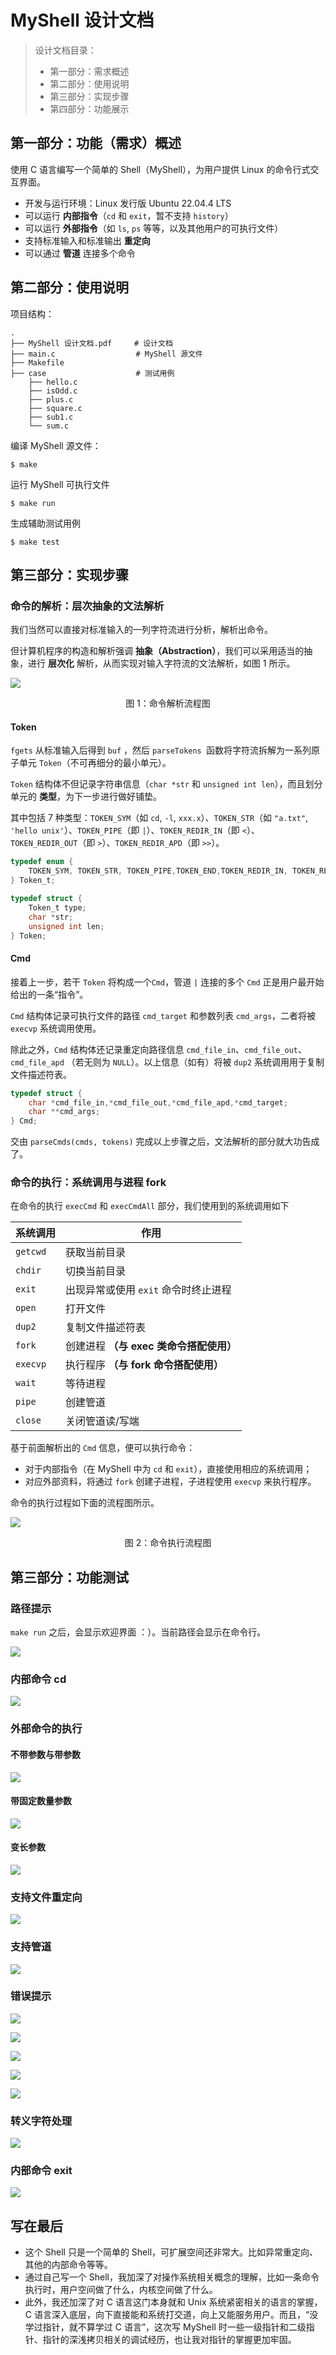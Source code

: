 # MyShell 设计文档

>   设计文档目录：
>
>   *   第一部分：需求概述
>   *   第二部分：使用说明
>   *   第三部分：实现步骤
>   *   第四部分：功能展示

## 第一部分：功能（需求）概述

使用 C 语言编写一个简单的 Shell（MyShell），为用户提供 Linux 的命令行式交互界面。

*   开发与运行环境：Linux 发行版 Ubuntu 22.04.4 LTS
*   可以运行 **内部指令**（`cd` 和 `exit`，暂不支持 `history`）
*   可以运行 **外部指令**（如 `ls`, `ps` 等等，以及其他用户的可执行文件）
*   支持标准输入和标准输出 **重定向**
*   可以通过 **管道** 连接多个命令

## 第二部分：使用说明

项目结构：

```shell
.			
├── MyShell 设计文档.pdf	 # 设计文档
├── main.c					# MyShell 源文件
├── Makefile
├── case					# 测试用例
    ├── hello.c
    ├── isOdd.c
    ├── plus.c
    ├── square.c
    ├── sub1.c
    └── sum.c
```

编译 MyShell 源文件：

```shell
$ make
```

运行 MyShell 可执行文件

```shell
$ make run
```

生成辅助测试用例

```shell
$ make test
```

## 第三部分：实现步骤

### 命令的解析：层次抽象的文法解析

我们当然可以直接对标准输入的一列字符流进行分析，解析出命令。

但计算机程序的构造和解析强调 **抽象（Abstraction）**，我们可以采用适当的抽象，进行 **层次化** 解析，从而实现对输入字符流的文法解析，如图 1 所示。

![](./img/文法解析.drawio.svg)

<center>图 1：命令解析流程图</center>

#### Token

`fgets` 从标准输入后得到 `buf` ，然后 `parseTokens `函数将字符流拆解为一系列原子单元 `Token`（不可再细分的最小单元）。

`Token` 结构体不但记录字符串信息（`char *str` 和 `unsigned int len`），而且划分单元的 **类型**，为下一步进行做好铺垫。

其中包括 7 种类型：`TOKEN_SYM`（如 `cd`, `-l`, `xxx.x`）、`TOKEN_STR`（如 `"a.txt"`, `'hello unix'`）、`TOKEN_PIPE`（即 `|`）、`TOKEN_REDIR_IN`（即 `<`）、`TOKEN_REDIR_OUT`（即 `>`）、`TOKEN_REDIR_APD`（即 `>>`）。

```c
typedef enum {
    TOKEN_SYM, TOKEN_STR, TOKEN_PIPE,TOKEN_END,TOKEN_REDIR_IN, TOKEN_REDIR_OUT, TOKEN_REDIR_APD  
} Token_t;

typedef struct {
	Token_t type;
	char *str;
	unsigned int len;
} Token;
```

#### Cmd

接着上一步，若干 `Token` 将构成一个`Cmd`，管道 `|` 连接的多个 `Cmd` 正是用户最开始给出的一条“指令”。

`Cmd` 结构体记录可执行文件的路径 `cmd_target` 和参数列表 `cmd_args`，二者将被 `execvp` 系统调用使用。

除此之外，`Cmd` 结构体还记录重定向路径信息 `cmd_file_in`、`cmd_file_out`、`cmd_file_apd` （若无则为 `NULL`）。以上信息（如有）将被 `dup2` 系统调用用于复制文件描述符表。

```c
typedef struct {
	char *cmd_file_in,*cmd_file_out,*cmd_file_apd,*cmd_target;
	char **cmd_args;
} Cmd;
```

交由 `parseCmds(cmds, tokens)` 完成以上步骤之后，文法解析的部分就大功告成了。

### 命令的执行：系统调用与进程 fork

在命令的执行 `execCmd` 和 `execCmdAll` 部分，我们使用到的系统调用如下

| 系统调用 | 作用                                    |
| -------- | --------------------------------------- |
| `getcwd` | 获取当前目录                            |
| `chdir`  | 切换当前目录                            |
| `exit`   | 出现异常或使用 `exit` 命令时终止进程    |
| `open`   | 打开文件                                |
| `dup2`   | 复制文件描述符表                        |
| `fork`   | 创建进程 **（与 exec 类命令搭配使用）** |
| `execvp` | 执行程序 **（与 fork 命令搭配使用）**   |
| `wait`   | 等待进程                                |
| `pipe`   | 创建管道                                |
| `close`  | 关闭管道读/写端                         |

基于前面解析出的 `Cmd` 信息，便可以执行命令：

*   对于内部指令（在 MyShell 中为 `cd` 和 `exit`），直接使用相应的系统调用；
*   对应外部资料，将通过 `fork` 创建子进程，子进程使用 `execvp` 来执行程序。

命令的执行过程如下面的流程图所示。

![](./img/系统调用.drawio.svg)

<center>图 2：命令执行流程图</center>

## 第三部分：功能测试

### 路径提示

`make run` 之后，会显示欢迎界面 ：）。当前路径会显示在命令行。

![](./img/eg1.png)

### 内部命令 cd

![](./img/2.png)

### 外部命令的执行

#### 不带参数与带参数

![](./img/3.png)

#### 带固定数量参数

![](./img/4.png)

#### 变长参数

![](./img/5.png)

### 支持文件重定向

![](./img/6.png)

### 支持管道

![](./img/7.png)

### 错误提示

![](./img/91.png)

![](./img/92.png)

![](./img/93.png)

![](./img/94.png)

![](./img/95.png)

### 转义字符处理

![](./img/10.png)

### 内部命令 exit

![](./img/8.png)

## 写在最后

*   这个 Shell 只是一个简单的 Shell，可扩展空间还非常大。比如异常重定向、其他的内部命令等等。
*   通过自己写一个 Shell，我加深了对操作系统相关概念的理解，比如一条命令执行时，用户空间做了什么，内核空间做了什么。
*   此外，我还加深了对 C 语言这门本身就和 Unix 系统紧密相关的语言的掌握，C 语言深入底层，向下直接能和系统打交道，向上又能服务用户。而且，“没学过指针，就不算学过 C 语言”，这次写 MyShell 时一些一级指针和二级指针、指针的深浅拷贝相关的调试经历，也让我对指针的掌握更加牢固。
